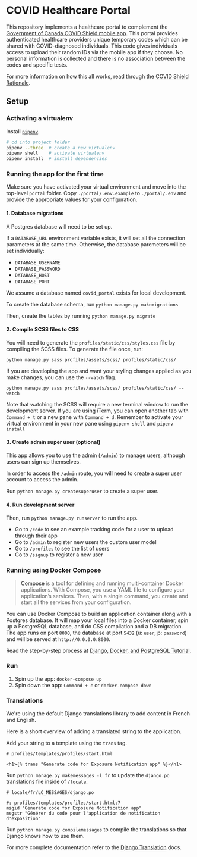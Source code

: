 # COVID Healthcare Portal 

This repository implements a healthcare portal to complement the [Government of Canada COVID Shield mobile app](https://github.com/cds-snc/covid-shield-mobile). This portal provides authenticated healthcare providers unique temporary codes which can be shared with COVID-diagnosed individuals. This code gives individuals access to upload their random IDs via the mobile app if they choose. No personal information is collected and there is no association between the codes and specific tests.

For more information on how this all works, read through the [COVID Shield Rationale](https://github.com/CovidShield/rationale).

## Setup

### Activating a virtualenv

Install [`pipenv`](https://pypi.org/project/pipenv/).

```sh
# cd into project folder
pipenv --three  # create a new virtualenv
pipenv shell    # activate virtualenv
pipenv install  # install dependencies
```

### Running the app for the first time

Make sure you have activated your virtual environment and move into the top-level `portal` folder.
Copy `./portal/.env.example` to `./portal/.env` and provide the appropriate values for your configuration.

#### 1. Database migrations

A Postgres database will need to be set up.

If a `DATABASE_URL` environment variable exists, it will set all the connection parameters at the same time. Otherwise, the database paremeters will be set individually:

- `DATABASE_USERNAME`
- `DATABASE_PASSWORD`
- `DATABASE_HOST`
- `DATABASE_PORT`

We assume a database named `covid_portal` exists for local development.

To create the database schema, run `python manage.py makemigrations`

Then, create the tables by running `python manage.py migrate`

#### 2. Compile SCSS files to CSS

You will need to generate the `profiles/static/css/styles.css` file by compiling the SCSS files. To generate the file once, run:

```
python manage.py sass profiles/assets/scss/ profiles/static/css/
```

If you are developing the app and want your styling changes applied as you make changes, you can use the `--watch` flag.

```
python manage.py sass profiles/assets/scss/ profiles/static/css/ --watch
```

Note that watching the SCSS will require a new terminal window to run the development server. If you are using iTerm, you can open another tab with `Command + t` or a new pane with `Command + d`. Remember to activate your virtual environment in your new pane using `pipenv shell` and `pipenv install`

#### 3. Create admin super user (optional)

This app allows you to use the admin (`/admin`) to manage users, although users can sign up themselves.

In order to access the `/admin` route, you will need to create a super user account to access the admin.

Run `python manage.py createsuperuser` to create a super user.

#### 4. Run development server

Then, run `python manage.py runserver` to run the app.

- Go to `/code` to see an example tracking code for a user to upload through their app
- Go to `/admin` to register new users the custom user model
- Go to `/profiles` to see the list of users
- Go to `/signup` to register a new user

### Running using Docker Compose

> [Compose](https://docs.docker.com/compose/) is a tool for defining and running multi-container Docker applications. With Compose, you use a YAML file to configure your application’s services. Then, with a single command, you create and start all the services from your configuration.

You can use Docker Compose to build an application container along with a Postgres database. It will map your local files into a Docker container, spin up a PostgreSQL database, and do CSS compliation and a DB migration. The app runs on port `8000`, the database at port `5432` (u: `user`, p: `password`) and will be served at `http://0.0.0.0:8000`.

Read the step-by-step process at [Django, Docker, and PostgreSQL Tutorial](https://learndjango.com/tutorials/django-docker-and-postgresql-tutorial).

### Run

1. Spin up the app: `docker-compose up`
2. Spin down the app: `Command + c` or `docker-compose down`

### Translations

We're using the default Django translations library to add content in French and English.

Here is a short overview of adding a translated string to the application.

Add your string to a template using the `trans` tag.

```
# profiles/templates/profiles/start.html

<h1>{% trans "Generate code for Exposure Notification app" %}</h1>
```

Run `python manage.py makemessages -l fr` to update the `django.po` translations file inside of `/locale`.

```
# locale/fr/LC_MESSAGES/django.po

#: profiles/templates/profiles/start.html:7
msgid "Generate code for Exposure Notification app"
msgstr "Générer du code pour l'application de notification d'exposition"
```

Run `python manage.py compilemessages` to compile the translations so that Django knows how to use them.

For more complete documentation refer to the [Django Translation](https://docs.djangoproject.com/en/3.0/topics/i18n/translation/#translation) docs.
